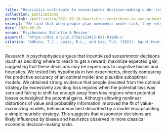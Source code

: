 ```yaml
---
title: "Heuristics contribute to sensorimotor decision-making under risk"
collection: publications
permalink: /publication/2021-09-10-Heuristics-contribute-to-sensorimotor-decision-making-under-risk
excerpt: "We find that when people plan movements under risk, they rely on simple heuristics rather than optimal decision-making strategies.<br/><img src='/images/reach_img.png'>"
date: 2021-09-10
venue: 'Psychonomic Bulletin & Review'
paperurl: 'https://doi.org/10.3758/s13423-021-01986-x'
citation: 'Adkins, T.J., Lewis, R.L., and Lee, T.G. (2021). &quot;Heuristics contribute to sensorimotor decision-making under risk.&quot; <i>Psychonomic Bulletin & Review</i>.'
---
```


Research in psychophysics argues that incentivized sensorimotor decisions (such as deciding where to reach to get a reward) maximize expected gain, suggesting that these decisions may be impervious to cognitive biases and heuristics. We tested this hypothesis in two experiments, directly comparing the predictive accuracy of an optimal model and plausible suboptimal models. We obtained strong evidence that people deviated from the optimal strategy by excessively avoiding loss regions when the potential loss was zero and failing to shift far enough away from loss regions when potential losses outweighed the potential gains. Although allowing nonlinear distortions of value and probability information improved the fit of value-maximizing models, behavior was best described by a model encapsulating a simple heuristic strategy. This suggests that visuomotor decisions are likely influenced by biases and heuristics observed in more classical economic decision-making tasks.
